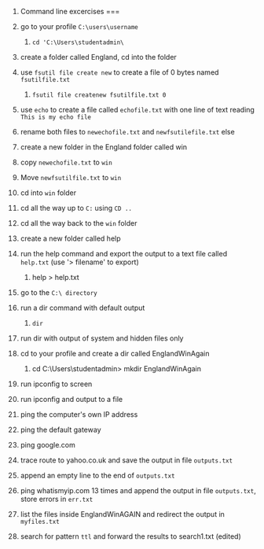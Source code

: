 1. Command line excercises
===

1. go to your profile `C:\users\username` 
   1. `cd 'C:\Users\studentadmin\`
2. create a folder called England, cd into the folder
3. use `fsutil file create new` to create a file of 0 bytes named `fsutilfile.txt` 
   1. `fsutil file createnew fsutilfile.txt 0`
4. use `echo` to create a file called `echofile.txt` with one line of text reading `This is my echo file`
5. rename both files to `newechofile.txt` and `newfsutilefile.txt` else
6. create a new folder in the England folder called win
7. copy `newechofile.txt` to `win`
8. Move `newfsutilfile.txt` to `win`
9. cd into `win` folder
10. cd all the way up to `C:` using `CD ..`
11. cd all the way back to the `win` folder
12. create a new folder called help
13. run the help command and export the output to a text file called `help.txt`  (use '> filename' to export)
    1. help > help.txt
14. go to the `C:\ directory`
15. run a dir command with default output
    1. `dir`
16. run dir with output of system and hidden files only
17. cd to your profile and create a dir called EnglandWinAgain
    1. cd C:\Users\studentadmin> mkdir EnglandWinAgain
18. run ipconfig to screen
19. run ipconfig and output to a file
20. ping the computer's own IP address
21. ping the default gateway
22. ping google.com
23. trace route to yahoo.co.uk and save the output in file `outputs.txt`
24. append an empty line to the end of `outputs.txt`
25. ping whatismyip.com 13 times and append the output in file `outputs.txt`, store errors in `err.txt`
26. list the files inside EnglandWinAGAIN and redirect the output in `myfiles.txt`
27. search for pattern `ttl` and forward the results to search1.txt (edited)

